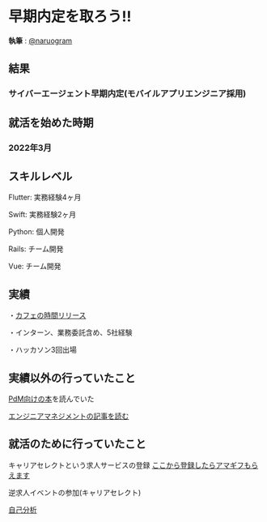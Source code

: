 # 早期内定を取ろう!!

**執筆** : [@naruogram](https://github.com/naruogram)

<h2>結果</h2>  <h3>サイバーエージェント早期内定(モバイルアプリエンジニア採用)</h3>

<h2>就活を始めた時期</h2> <h3>2022年3月</h3>

<h2>スキルレベル</h2> 

Flutter: 実務経験4ヶ月

Swift: 実務経験2ヶ月

Python: 個人開発

Rails: チーム開発

Vue: チーム開発

<h2>実績</h2> 

・[カフェの時間リリース](https://qiita.com/naruogram/items/427b9b4fbc1b0aabc644)

・インターン、業務委託含め、5社経験

・ハッカソン3回出場

<h2>実績以外の行っていたこと</h2> 

[PdM向けの本](https://www.amazon.co.jp/%E3%83%97%E3%83%AD%E3%83%80%E3%82%AF%E3%83%88%E3%83%9E%E3%83%8D%E3%82%B8%E3%83%A1%E3%83%B3%E3%83%88%E3%81%AE%E3%81%99%E3%81%B9%E3%81%A6-%E4%BA%8B%E6%A5%AD%E6%88%A6%E7%95%A5%E3%83%BBIT%E9%96%8B%E7%99%BA%E3%83%BBUX%E3%83%87%E3%82%B6%E3%82%A4%E3%83%B3%E3%83%BB%E3%83%9E%E3%83%BC%E3%82%B1%E3%83%86%E3%82%A3%E3%83%B3%E3%82%B0%E3%81%8B%E3%82%89%E3%83%81%E3%83%BC%E3%83%A0%E3%83%BB%E7%B5%84%E7%B9%94%E9%81%8B%E5%96%B6%E3%81%BE%E3%81%A7-%E5%8F%8A%E5%B7%9D-%E5%8D%93%E4%B9%9F/dp/4798166391/ref=asc_df_4798166391/?tag=jpgo-22&linkCode=df0&hvadid=342458612368&hvpos=&hvnetw=g&hvrand=3761852660591290738&hvpone=&hvptwo=&hvqmt=&hvdev=c&hvdvcmdl=&hvlocint=&hvlocphy=1009540&hvtargid=pla-1166085050779&psc=1&th=1&psc=1)を読んでいた

[エンジニアマネジメントの記事を読む](https://blog.qiita.com/qiita-official-events-202106-2/)

<h2>就活のために行っていたこと</h2> 

キャリアセレクトという求人サービスの登録 [ここから登録したらアマギフもらえます](https://docs.google.com/forms/d/e/1FAIpQLSeGaZwyjuC1Yr_5VMOVUuZQD6VdNrzgKLNpb2aupmRTdWXmBw/viewform?usp=send_form)

逆求人イベントの参加(キャリアセレクト)

[自己分析](https://www.amazon.co.jp/%E4%BA%BA%E7%94%9F%E3%81%AE%E7%9B%AE%E7%9A%84%E8%AB%96-Utsu%E3%81%95%E3%82%93-ebook/dp/B083CTKXC9)
